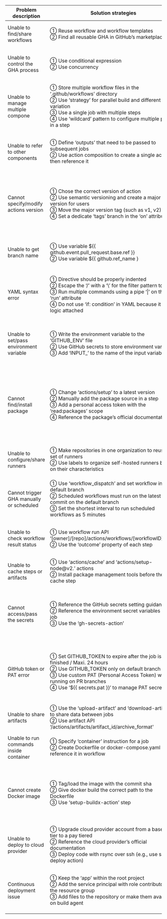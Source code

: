 | Problem description | Solution strategies | Examples |
| ---- | ---- | ---- |
|Unable to find/share workflows   | ① Reuse workflow and workflow templates <br> ② Find all reusable GHA in GitHub’s marketplace |① https://stackoverflow.com/questions/59230841/does-github-actions-have-templates <br>  ② https://stackoverflow.com/questions/64373957/github-actions-is-there-anywhere-that-lists-them-all |
|Unable to control the GHA process|① Use conditional expression <br> ② Use concurrency |① https://stackoverflow.com/questions/60589373/how-to-force-to-exit-in-github-actions-step <br>  ② https://stackoverflow.com/questions/68754709/github-actions-push-several-times-but-i-want-the-build-to-be-done-only-for-the|
|Unable to manage multiple compone|① Store multiple workflow files in the ‘.github/workflows’ directory <br> ② Use ‘strategy’ for parallel build and different variation <br> ③ Use a single job with multiple steps <br> ④ Use ‘wildcard’ pattern to configure multiple paths in a step  |① https://stackoverflow.com/questions/57115520/can-i-have-multiple-github-actions-workflow-files <br>  ② https://stackoverflow.com/questions/59757355/reuse-portion-of-github-action-across-jobs <br> ③ https://stackoverflow.com/questions/67509818/github-actions-run-multiple-jobs-in-the-same-docker <br> ④ https://stackoverflow.com/questions/61632940/github-actions-yml-config-multiple-paths-in-a-step |
|Unable to refer to other components|① Define ‘outputs’ that need to be passed to subsequent jobs <br> ② Use action composition to create a single action then reference it |① https://stackoverflow.com/questions/59175332/using-output-from-a-previous-job-in-a-new-one-in-a-github-action <br>  ② https://stackoverflow.com/questions/58611841/how-can-i-reference-other-actions-from-my-github-actions-action-yml-file|
|Cannot specify/modify actions version | ① Chose the correct version of action <br> ② Use semantic versioning and create a major version for users <br> ③ Move the major version tag (such as v1, v2) <br> ④ Set a dedicate ‘tags’ branch in the ‘on’ attributte |① https://stackoverflow.com/questions/62399981/github-actions-go-test-cannot-find-package-error-how-can-i-fix-this <br>  ②  https://stackoverflow.com/questions/71558639/is-there-a-way-to-specify-a-dynamic-version-for-a-github-action <br> ③ https://stackoverflow.com/questions/70192880/how-to-know-what-version-of-a-github-action-to-use <br> ④ https://stackoverflow.com/questions/57835401/how-to-automatically-select-the-latest-tagged-version-of-an-github-action|
|Unable to get branch name | ① Use variable ${{ github.event.pull_request.base.ref }} <br> ② Use variable ${{ github.ref_name } |① https://stackoverflow.com/questions/62097282/get-target-branch-ref-in-github-actions-for-pr-that-is-not-from-a-fork <br>  ② https://stackoverflow.com/questions/60300169/how-to-get-branch-name-on-github-action|
|YAML syntax error | ① Directive should be properly indented <br> ② Escape the ‘/’ with a ‘\’ for the filter pattern to work <br> ③ Run multiple commands using a pipe ‘\|’ on the ‘run’ attribute <br> ④ Do not use ‘if: condition’ in YAML because it is no logic attached |① https://stackoverflow.com/questions/65652624/you-have-an-error-in-your-yaml-syntax-on-line-10 <br>  ② https://stackoverflow.com/questions/70101203/github-actions-workflow-syntax-not-working-as-expected <br> ③ https://stackoverflow.com/questions/56726429/how-to-run-multiple-commands-in-one-github-actions-docker <br> ④ https://stackoverflow.com/questions/65543489/github-actions-conditional-config|
|Unable to set/pass environment variable | ① Write the environment variable to the ‘GITHUB_ENV’ file <br> ② Use GitHub secrets to store environment variables <br> ③ Add ‘INPUT_’ to the name of the input variable |① https://stackoverflow.com/questions/65600555/reference-the-runner-context-in-jobs-env-clause <br>  ② https://stackoverflow.com/questions/74021760/how-to-use-environment-variables-on-github-actions-without-hard-coding-them-is <br> ③ https://stackoverflow.com/questions/58242357/how-to-pass-environment-variable-received-from-github-actions|
|Cannot find/install package | ① Change ‘actions/setup’ to a latest version <br> ② Manually add the package source in a step <br> ③ Add a personal access token with the ‘read:packages’ scope <br> ④ Reference the package’s official documentation |① https://stackoverflow.com/questions/62399981/github-actions-go-test-cannot-find-package-error-how-can-i-fix-this <br>  ② https://stackoverflow.com/questions/74133532/how-can-i-import-a-powershell-module-inside-a-github-workflow-from-another-repos <br> ③ https://stackoverflow.com/questions/58975181/download-private-module-from-github-package-registry-via-yarn-within-a-github-ac <br> ④ https://stackoverflow.com/questions/57373192/how-to-add-github-package-registry-package-as-a-gradle-dependency|
|Unable to configure/share runners | ① Make repositories in one organization to reuse a set of runners <br> ② Use labels to organize self-hosted runners based on their characteristics |① https://stackoverflow.com/questions/59129208/reuse-github-actions-self-hosted-runner-on-multiple-repositories <br>  ② https://stackoverflow.com/questions/66524359/looking-for-a-way-to-run-a-workflow-on-all-self-hosted-agents-in-a-pool-for-gith|
|Cannot trigger GHA manually or scheduled | ① Use ‘workflow_dispatch’ and set workflow in the default branch <br> ② Scheduled workflows must run on the latest commit on the default branch <br> ③ Set the shortest interval to run scheduled workflows as 5 minutes |① https://stackoverflow.com/questions/58933155/manual-workflow-triggers-in-github-actions <br>  ② https://stackoverflow.com/questions/63436541/github-action-workflow-schedule-not-working-on-non-default-branch <br> ③ https://stackoverflow.com/questions/73930702/github-action-on-scheduled-time-not-running-at-all|
|Unable to check workflow result status | ① Use workflow run API ‘[owner]/[repo]/actions/workflows/[workflowID]/runs’ <br> ② Use the ‘outcome’ property of each step |① https://stackoverflow.com/questions/65953108/how-can-i-get-the-passing-failing-status-of-a-github-action-workflow <br>  ② https://stackoverflow.com/questions/57850553/github-actions-check-steps-status|
| Unable to cache steps or artifacts | ① Use ‘actions/cache’ and ‘actions/setup-node@v2.’ actions <br> ② Install package management tools before the cache step |① https://stackoverflow.com/questions/65543404/how-to-run-a-node-js-github-repository-as-a-service-in-another-repository-on-git <br>  ② https://stackoverflow.com/questions/61140372/cannot-cache-dependencies-on-github-actions-using-pipenv |
|Cannot access/pass the secrets | ① Reference the GitHub secrets setting guidance <br> ② Reference the environment secret variables in the job <br> ③ Use the ‘gh-secrets-action’ |① https://stackoverflow.com/questions/72925899/github-actions-detect-if-secret-exists <br>  ② https://stackoverflow.com/questions/73890831/does-github-support-environmental-secrets-into-environmental-variables <br> ③ https://stackoverflow.com/questions/68909767/how-to-pass-an-api-token-as-output-variable-between-jobs-in-github-actions |
|GitHub token or PAT error | ① Set GITHUB_TOKEN to expire after the job is finished / Maxi. 24 hours <br> ② Use GITHUB_TOKEN only on default branch <br> ③ Use custom PAT (Personal Access Token) when running on PR branches <br> ④ Use ‘${{ secrets.pat }}’ to manage PAT secret |① https://stackoverflow.com/questions/73643738/secrets-github-token-could-be-expired-in-github-action <br>  ② https://stackoverflow.com/questions/70646920/github-token-permission-denied-write-package-when-build-and-push-docker-in-githu <br> ③ https://stackoverflow.com/questions/70646920/github-token-permission-denied-write-package-when-build-and-push-docker-in-githu <br> ④ https://stackoverflow.com/questions/68682406/stuck-at-using-pat-personal-access-token-in-github-actions|
|Unable to share artifacts  | ① Use the ‘upload-artifact’ and ‘download-artifact’ to share data between jobs <br> ② Use artifact API ‘/actions/artifacts/artifact_id/archive_format' |① https://stackoverflow.com/questions/57498605/github-actions-share-workspace-artifacts-between-jobs <br>  ② https://stackoverflow.com/questions/60355925/share-artifacts-between-workflows-github-actions |
|Unable to run commands inside container | ① Specify ‘container’ instruction for a job <br> ② Create Dockerfile or docker-compose.yaml then reference it in workflow |① https://stackoverflow.com/questions/58930529/github-action-how-do-i-run-commands-inside-a-docker-container <br>  ② https://stackoverflow.com/questions/61042437/can-i-reference-a-dockerfile-instead-of-an-image-in-a-github-actions-workflow |
| Cannot create Docker image | ① Tag/load the image with the commit sha <br> ② Give docker build the correct path to the Dockerfile <br> ③ Use ‘setup-buildx-action’ step |① https://stackoverflow.com/questions/64582790/how-do-you-build-a-docker-image-and-use-it-as-the-container-for-the-next-job-in <br>  ② https://stackoverflow.com/questions/69204872/build-docker-image-using-github-actions-no-such-file-or-directory <br> ③ https://stackoverflow.com/questions/66142872/how-to-solve-error-with-rootless-docker-in-github-actions-self-hosted-runner-wr |
|Unable to deploy to cloud provider | ① Upgrade cloud provider account from a base free tier to a pay tiered <br> ② Reference the cloud provider’s official documentation <br> ③ Deploy code with rsync over ssh (e.g., use ssh deploy action) | ① https://stackoverflow.com/questions/69511599/unable-to-deploy-to-azure-web-app-services <br>  ② https://stackoverflow.com/questions/63402935/azure-aks-deploy-using-github-actions <br> ③ https://stackoverflow.com/questions/73443549/githubactions-copy-upload-file-to-windows-based-ec2-instance|
|Continuous deployment issue | ① Keep the ‘app’ within the root project <br> ② Add the service principal with role contributor to the resource group <br> ③ Add files to the repository or make them available on build agent | ① https://stackoverflow.com/questions/71216928/continuous-deployment-throwing-error-using-github-action <br>  ② https://stackoverflow.com/questions/71394641/get-the-azure-credentials-of-a-service-principal <br> ③ https://stackoverflow.com/questions/68374658/github-action-on-net-framework-project-fails|
